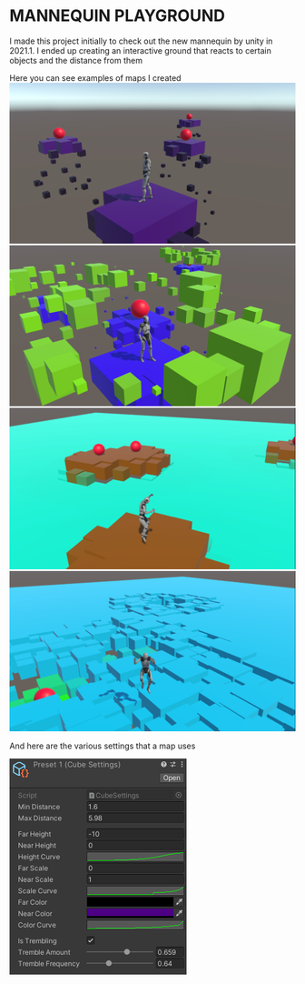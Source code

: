 # MANNEQUIN PLAYGROUND
I made this project initially to check out the new mannequin by unity in 2021.1.
I ended up creating an interactive ground that reacts to certain objects and the distance from them

Here you can see examples of maps I created
![](MapOne.png)
![](MapTwo.png)
![](MapThree.png)
![](MapFour.png)

And here are the various settings that a map uses

![](Settings.png)

